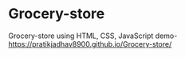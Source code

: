 # Grocery-store
Grocery-store using HTML, CSS, JavaScript
demo- https://pratikjadhav8900.github.io/Grocery-store/
